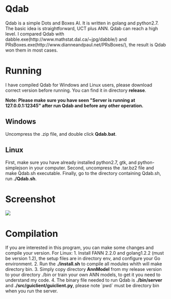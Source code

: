 <h1>Qdab</h1>
Qdab is a simple Dots and Boxes AI. It is written in golang and python2.7. The basic idea is straightforward, UCT plus ANN.
Qdab can reach a high level. I compared Qdab with dabble.exe(http://www.mathstat.dal.ca/~jpg/dabble/) and PRsBoxes.exe(http://www.dianneandpaul.net/PRsBoxes/), the result is Qdab won them in most cases.

<h1>Running</h1>
I have compiled Qdab for Windows and Linux users, please download correct version before running. You can find it in directory <b>release</b>.<br/>

<b>Note: Please make sure you have seen "Server is running at 127.0.0.1:12345" after run Qdab and before any other operation.</b>

<h2>Windows</h2>
Uncompress the .zip file, and double click <b>Qdab.bat</b>. 

<h2>Linux</h2>
First, make sure you have already installed python2.7, gtk, and python-simplejson in your computer.
Second, uncompress the .tar.bz2 file and make Qdab.sh executable.
Finally, go to the directory containing Qdab.sh, run <b>./Qdab.sh</b>.

<h1>Screenshot</h1>
<img src="https://camo.githubusercontent.com/3c1d8fab59aed7c0175f8a982280ea5265f7c633/687474703a2f2f692e696d6775722e636f6d2f4b7270346838392e706e67" />

<h1>Compilation</h1>
If you are interested in this program, you can make some changes and compile your version.
For Linux:
1. Install FANN 2.2.0 and golang1.2.2 (must be version 1.2), the setup files are in directory env, and configure your Go environment.
2. Run the <b>./install.sh</b> to compile all modules whith will make directory bin.
3. Simply copy directory <b>AnnModel</b> from my release version to your directory ./bin or train your own ANN models, to get it you need to understand my code.
4. The binary file needed to run Qdab is <b>./bin/server</b> and <b>./src/guiclient/guiclient.py</b>, please note `pwd` must be directory bin when you run the server.

